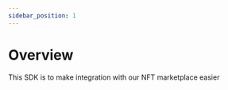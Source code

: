 ```yaml
---
sidebar_position: 1
---
```


# Overview

This SDK is to make integration with our NFT marketplace easier
